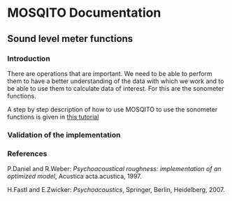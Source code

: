 # MOSQITO Documentation
## Sound level meter functions

### Introduction

There are operations that are important. We need to be able to perform them to have a better understanding of the data with which we work and to be able to use them to calculate data of interest. For this are the sonometer functions.

A step by step description of how to use MOSQITO to use the sonometer functions is given in [this tutorial](../tutorials/tuto_sound_level_meter.ipynb)

### Validation of the implementation



### References

P.Daniel and R.Weber: *Psychoacoustical roughness: implementation of an optimized model*, Acustica acta.acustica, 1997.

H.Fastl and E.Zwicker: *Psychoacoustics*, Springer, Berlin, Heidelberg, 2007. 
